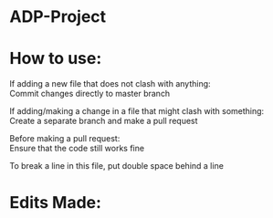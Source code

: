 # ADP-Project

# How to use:  
If adding a new file that does not clash with anything:  
Commit changes directly to master branch  

If adding/making a change in a file that might clash with something:  
Create a separate branch and make a pull request  

Before making a pull request:  
Ensure that the code still works fine  

To break a line in this file, put double space behind a line  

# Edits Made:  
